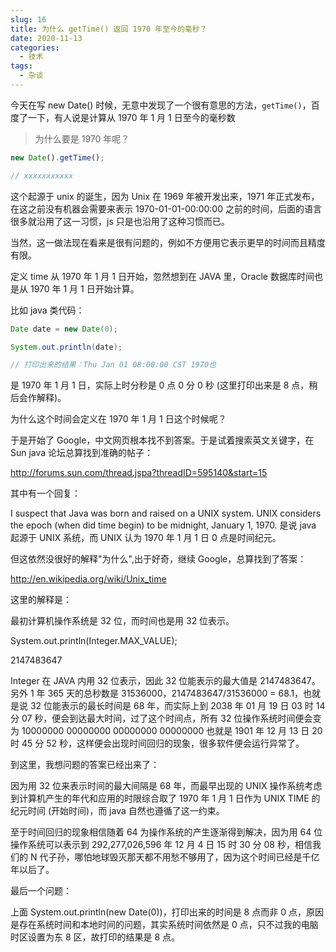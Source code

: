 ```yaml
---
slug: 16
title: 为什么 getTime() 返回 1970 年至今的毫秒？
date: 2020-11-13
categories: 
  - 技术
tags: 
  - 杂谈
---
```




今天在写 new Date() 时候，无意中发现了一个很有意思的方法，`getTime()`，百度了一下，有人说是计算从 1970 年 1 月 1 日至今的毫秒数


>为什么要是 1970 年呢？

````js
new Date().getTime();

// xxxxxxxxxxx
````

这个起源于 unix 的诞生，因为 Unix 在 1969 年被开发出来，1971 年正式发布，在这之前没有机器会需要来表示 1970-01-01-00:00:00 之前的时间，后面的语言很多就沿用了这一习惯，js 只是也沿用了这种习惯而已。

当然，这一做法现在看来是很有问题的，例如不方便用它表示更早的时间而且精度有限。

定义 time 从 1970 年 1 月 1 日开始，忽然想到在 JAVA 里，Oracle 数据库时间也是从 1970 年 1 月 1 日开始计算。

比如 java 类代码：

````java
Date date = new Date(0);

System.out.println(date);

// 打印出来的结果：Thu Jan 01 08:00:00 CST 1970也
````



是 1970 年 1 月 1 日，实际上时分秒是 0 点 0 分 0 秒 (这里打印出来是 8 点，稍后会作解释)。

为什么这个时间会定义在 1970 年 1 月 1 日这个时候呢？

于是开始了 Google，中文网页根本找不到答案。于是试着搜索英文关键字，在 Sun java 论坛总算找到准确的帖子：

http://forums.sun.com/thread.jspa?threadID=595140&start=15

其中有一个回复：

I suspect that Java was born and raised on a UNIX system.
UNIX considers the epoch (when did time begin) to be midnight, January 1, 1970. 
是说 java 起源于 UNIX 系统，而 UNIX 认为 1970 年 1 月 1 日 0 点是时间纪元。


但这依然没很好的解释"为什么",出于好奇，继续 Google，总算找到了答案：

http://en.wikipedia.org/wiki/Unix_time

这里的解释是：

最初计算机操作系统是 32 位，而时间也是用 32 位表示。

System.out.println(Integer.MAX_VALUE);

2147483647

Integer 在 JAVA 内用 32 位表示，因此 32 位能表示的最大值是 2147483647。另外 1 年 365 天的总秒数是 31536000，2147483647/31536000 = 68.1，也就是说 32 位能表示的最长时间是 68 年，而实际上到 2038 年 01 月 19 日 03 时 14 分 07 秒，便会到达最大时间，过了这个时间点，所有 32 位操作系统时间便会变为 10000000 00000000 00000000 00000000 也就是 1901 年 12 月 13 日 20 时 45 分 52 秒，这样便会出现时间回归的现象，很多软件便会运行异常了。

到这里，我想问题的答案已经出来了：

因为用 32 位来表示时间的最大间隔是 68 年，而最早出现的 UNIX 操作系统考虑到计算机产生的年代和应用的时限综合取了 1970 年 1 月 1 日作为 UNIX TIME 的纪元时间 (开始时间)，而 java 自然也遵循了这一约束。

至于时间回归的现象相信随着 64 为操作系统的产生逐渐得到解决，因为用 64 位操作系统可以表示到 292,277,026,596 年 12 月 4 日 15 时 30 分 08 秒，相信我们的 N 代子孙，哪怕地球毁灭那天都不用愁不够用了，因为这个时间已经是千亿年以后了。


最后一个问题：

上面 System.out.println(new Date(0))，打印出来的时间是 8 点而非 0 点，原因是存在系统时间和本地时间的问题，其实系统时间依然是 0 点，只不过我的电脑时区设置为东 8 区，故打印的结果是 8 点。
